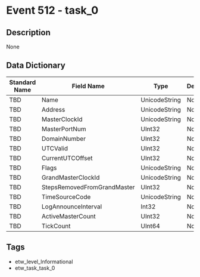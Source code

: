 # Event 512 - task_0

## Description
None

## Data Dictionary
|Standard Name|Field Name|Type|Description|Sample Value|
|---|---|---|---|---|
|TBD|Name|UnicodeString|None|`None`|
|TBD|Address|UnicodeString|None|`None`|
|TBD|MasterClockId|UnicodeString|None|`None`|
|TBD|MasterPortNum|UInt32|None|`None`|
|TBD|DomainNumber|UInt32|None|`None`|
|TBD|UTCValid|UInt32|None|`None`|
|TBD|CurrentUTCOffset|UInt32|None|`None`|
|TBD|Flags|UnicodeString|None|`None`|
|TBD|GrandMasterClockId|UnicodeString|None|`None`|
|TBD|StepsRemovedFromGrandMaster|UInt32|None|`None`|
|TBD|TimeSourceCode|UnicodeString|None|`None`|
|TBD|LogAnnounceInterval|Int32|None|`None`|
|TBD|ActiveMasterCount|UInt32|None|`None`|
|TBD|TickCount|UInt64|None|`None`|

## Tags
* etw_level_Informational
* etw_task_task_0